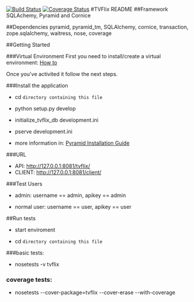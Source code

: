 [![Build Status](https://secure.travis-ci.org/Belphemur/TVFlix.png?branch=master)](http://travis-ci.org/Belphemur/TVFlix) [![Coverage Status](https://img.shields.io/coveralls/Belphemur/TVFlix.svg)](https://coveralls.io/r/Belphemur/TVFlix?branch=master)
#TVFlix README
##Framework
SQLAchemy, Pyramid and Cornice

##Dependencies
pyramid, pyramid_tm, SQLAlchemy, cornice, transaction, zope.sqlalchemy, waitress, nose, coverage

##Getting Started

###Virtual Environment
First you need to install/create a virtual environment: [How to](http://docs.python-guide.org/en/latest/dev/virtualenvs/)

Once you've activited it follow the next steps.

###Install the application
- cd ``directory containing this file``

- python setup.py develop

- initialize_tvflix_db development.ini

- pserve development.ini

- more information in: [Pyramid Installation Guide](http://docs.pylonsproject.org/docs/pyramid/en/latest/tutorials/wiki2/installation.html)

###URL
- API: http://127.0.0.1:8081/tvflix/
- CLIENT: http://127.0.0.1:8081/client/

###Test Users
- admin: username == admin, apikey == admin

- normal user: username == user, apikey == user

##Run tests
- start enviroment

- cd ``directory containing this file``

###basic tests:
- nosetests -v tvflix

### coverage tests:
- nosetests --cover-package=tvflix --cover-erase --with-coverage


